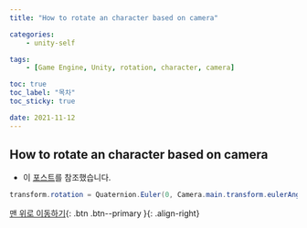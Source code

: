 ```yaml
---
title: "How to rotate an character based on camera"

categories:
    - unity-self

tags:
    - [Game Engine, Unity, rotation, character, camera]

toc: true
toc_label: "목차"
toc_sticky: true

date: 2021-11-12
---
```


## How to rotate an character based on camera
- 이 [포스트](https://stackoverflow.com/questions/69049499/make-gameobjects-y-rotation-be-the-same-as-the-cameras)를 참조했습니다.
```c#
transform.rotation = Quaternion.Euler(0, Camera.main.transform.eulerAngles.y, 0);
```

[맨 위로 이동하기](#){: .btn .btn--primary }{: .align-right}
